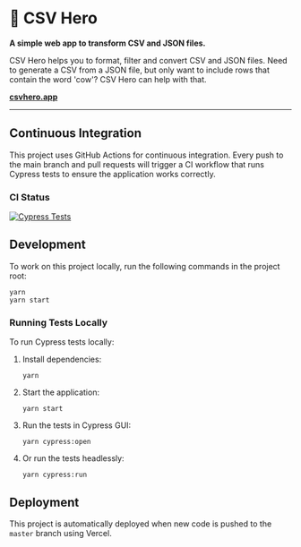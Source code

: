 # 🦸‍ CSV Hero

**A simple web app to transform CSV and JSON files.**

CSV Hero helps you to format, filter and convert CSV and JSON files. Need to generate a CSV from a JSON file, but only want to include rows that contain the word 'cow'? CSV Hero can help with that.

**[csvhero.app](https://csvhero.app)**

---

## Continuous Integration

This project uses GitHub Actions for continuous integration. Every push to the main branch and pull requests will trigger a CI workflow that runs Cypress tests to ensure the application works correctly.

### CI Status

[![Cypress Tests](https://github.com/username/csv-hero/actions/workflows/cypress.yml/badge.svg)](https://github.com/username/csv-hero/actions/workflows/cypress.yml)

## Development

To work on this project locally, run the following commands in the project root:

```shell
yarn
yarn start
```

### Running Tests Locally

To run Cypress tests locally:

1. Install dependencies:
   ```
   yarn
   ```

2. Start the application:
   ```
   yarn start
   ```

3. Run the tests in Cypress GUI:
   ```
   yarn cypress:open
   ```

4. Or run the tests headlessly:
   ```
   yarn cypress:run
   ```

## Deployment

This project is automatically deployed when new code is pushed to the `master` branch using Vercel.
